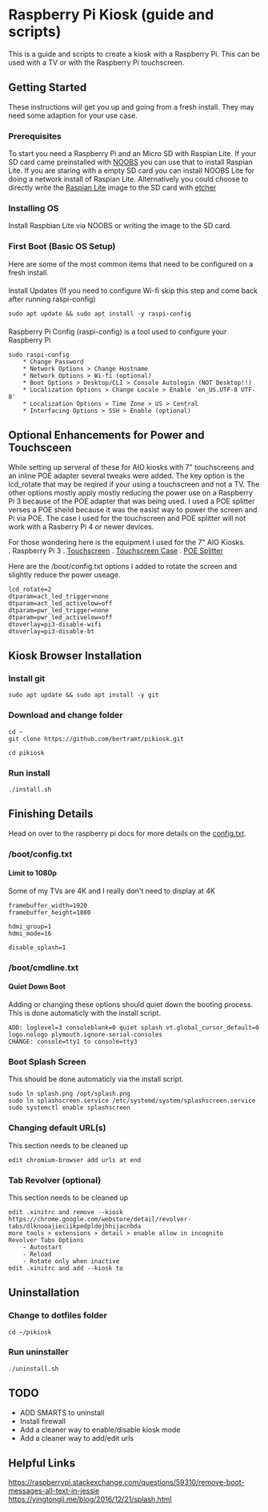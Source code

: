 # Raspberry Pi Kiosk (guide and scripts)
This is a guide and scripts to create a kiosk with a Raspberry Pi.  This can be used with a TV or with the Raspberry Pi touchscreen.

## Getting Started

These instructions will get you up and going from a fresh install.  They may need some adaption for your use case.

### Prerequisites

To start you need a Raspberry Pi and an Micro SD with Raspian Lite.  If your SD card came preinstalled with [NOOBS](https://www.raspberrypi.org/downloads/noobs/) you can use that to install Raspian Lite. If you are staring with a empty SD card you can install NOOBS Lite for doing a network install of Raspian Lite.  Alternatively you could choose to directly write the [Raspian Lite](https://www.raspberrypi.org/downloads/raspbian/) image to the SD card with [etcher](https://www.balena.io/etcher/)


### Installing OS

Install Raspbian Lite via NOOBS or writing the image to the SD card.


### First Boot (Basic OS Setup)

Here are some of the most common items that need to be configured on a fresh install. 

####
Install Updates (If you need to configure Wi-fi skip this step and come back after running raspi-config)
```
sudo apt update && sudo apt install -y raspi-config
```

####
Raspberry Pi Config (raspi-config) is a tool used to configure your Raspberry Pi

```
sudo raspi-config
    * Change Password
    * Network Options > Change Hostname
    * Network Options > Wi-fi (optional) 
    * Boot Options > Desktop/CLI > Console Autologin (NOT Desktop!!)
    * Localization Options > Change Locale > Enable 'en_US.UTF-8 UTF-8'
    * Localization Options > Time Zone > US > Central        
    * Interfacing Options > SSH > Enable (optional)

```
## Optional Enhancements for Power and Touchsceen
While setting up serveral of these for AIO kiosks with 7" touchscreens and an inline POE adapter several tweaks were added.  The key option is the lcd_rotate that may be reqired if your using a touchscreen and not a TV.  The other options mostly apply mostly reducing the power use on a Raspberry Pi 3 because of the POE adapter that was being used. I used a POE splitter verses a POE sheild because it was the easist way to power the screen and Pi via POE.  The case I used for the touchscreen and POE splitter will not work with a Rasberry Pi 4 or newer devices.

For those wondering here is the equipment I used for the 7" AIO Kiosks.  
. Raspberry Pi 3
. [Touchscreen](https://www.amazon.com/dp/B0153R2A9I)
. [Touchscreen Case](https://www.amazon.com/dp/B01GQFUWIC)
. [POE Splitter](https://www.amazon.com/dp/B019BLMWY0)

Here are the /boot/config.txt options I added to rotate the screen and slightly reduce the power useage.
```
lcd_rotate=2
dtparam=act_led_trigger=none
dtparam=act_led_activelow=off
dtparam=pwr_led_trigger=none
dtparam=pwr_led_activelow=off
dtoverlay=pi3-disable-wifi
dtoverlay=pi3-disable-bt
```

## Kiosk Browser Installation
### Install git
```
sudo apt update && sudo apt install -y git
```

### Download and change folder
```
cd ~
git clone https://github.com/bertramt/pikiosk.git

cd pikiosk
```
### Run install
```
./install.sh
```

## Finishing Details

Head on over to the raspberry pi docs for more details on the [config.txt](https://www.raspberrypi.org/documentation/configuration/config-txt/).

### /boot/config.txt

#### Limit to 1080p
Some of my TVs are 4K and I really don't need to display at 4K
```
framebuffer_width=1920
framebuffer_height=1080

hdmi_group=1
hdmi_mode=16

disable_splash=1
```

### /boot/cmdline.txt

#### Quiet Down Boot
Adding or changing these options should quiet down the booting process.  This is done automaticly with the install script.
```
ADD: loglevel=3 consoleblank=0 quiet splash vt.global_cursor_default=0 logo.nologo plymouth.ignore-serial-consoles
CHANGE: console=tty1 to console=tty3
```

### Boot Splash Screen
This should be done automaticly via the install script.
```
sudo ln splash.png /opt/splash.png
sudo ln splashscreen.service /etc/systemd/system/splashscreen.service
sudo systemctl enable splashscreen
```

### Changing default URL(s)
This section needs to be cleaned up
```
edit chromium-browser add urls at end
```

### Tab Revolver (optional)
This section needs to be cleaned up
```
edit .xinitrc and remove --kiosk
https://chrome.google.com/webstore/detail/revolver-tabs/dlknooajieciikpedpldejhhijacnbda
more tools > extensions > detail > enable allow in incognito
Revolver Tabs Options
    - Autostart
    - Reload
    - Rotate only when inactive
edit .xinitrc and add --kiosk to 
```

## Uninstallation

### Change to dotfiles folder
```
cd ~/pikiosk
```

### Run uninstaller
```
./uninstall.sh
```

## TODO
- ADD SMARTS to uninstall
- Install firewall
- Add a cleaner way to enable/disable kiosk mode
- Add a cleaner way to add/edit urls



## Helpful Links
https://raspberrypi.stackexchange.com/questions/59310/remove-boot-messages-all-text-in-jessie
https://yingtongli.me/blog/2016/12/21/splash.html